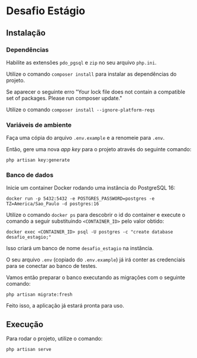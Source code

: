 # Desafio Estágio

## Instalação

### Dependências

Habilite as extensões `pdo_pgsql` e `zip` no seu arquivo `php.ini`.

Utilize o comando `composer install` para instalar as dependências do projeto.

Se aparecer o seguinte erro "Your lock file does not contain a compatible set of packages. Please run composer update."

Utilize o comando `composer install --ignore-platform-reqs`

### Variáveis de ambiente

Faça uma cópia do arquivo `.env.example` e a renomeie para `.env`.

Então, gere uma nova _app key_ para o projeto através do seguinte comando:

```
php artisan key:generate
```

### Banco de dados

Inicie um container Docker rodando uma instância do PostgreSQL 16:
```
docker run -p 5432:5432 -e POSTGRES_PASSWORD=postgres -e TZ=America/Sao_Paulo -d postgres:16
```

Utilize o comando `docker ps` para descobrir o id do container e execute o comando a seguir substituindo `<CONTAINER_ID>` pelo valor obtido:

```
docker exec <CONTAINER_ID> psql -U postgres -c "create database desafio_estagio;"
```

Isso criará um banco de nome `desafio_estagio` na instância.

O seu arquivo `.env` (copiado do `.env.example`) já irá conter as credenciais para se conectar ao banco de testes.

Vamos então preparar o banco executando as migrações com o seguinte comando:
```
php artisan migrate:fresh
```

Feito isso, a aplicação já estará pronta para uso.

## Execução

Para rodar o projeto, utilize o comando:
```
php artisan serve
```
